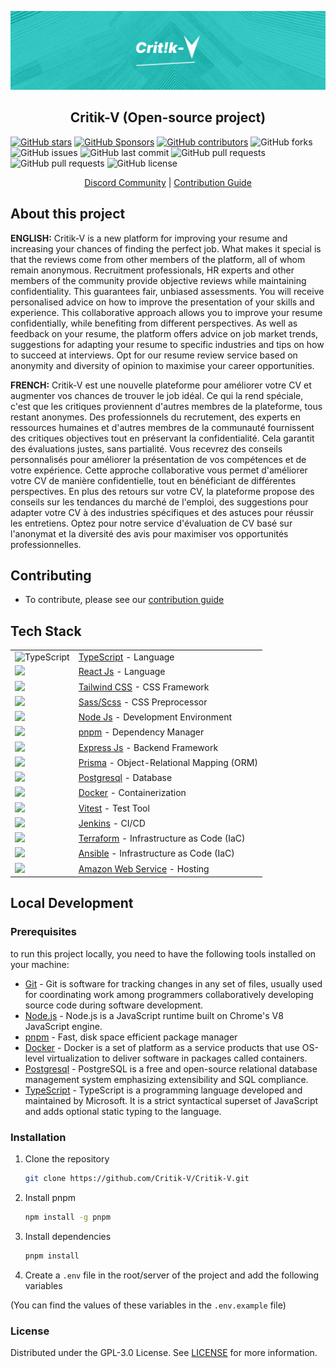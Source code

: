 ![Critik-V logo](./assets/BANNER_README.png)

<h2 align="center">
Critik-V (Open-source project)
</h2>

[![GitHub stars](https://img.shields.io/github/stars/Critik-V/Critik-V.svg?style=social&label=Star)](https://github.com/Critik-V/Critik-V)
[![GitHub Sponsors](https://img.shields.io/github/sponsors/Critik-V.svg?style=social)](https://github.com/sponsors/Critik-V)
[![GitHub contributors](https://img.shields.io/github/contributors/Critik-V/Critik-V.svg)](https://github.com/Critik-V/Critik-V/graphs/contributors)
![GitHub forks](https://img.shields.io/github/forks/Critik-V/Critik-V.svg)
![GitHub issues](https://img.shields.io/github/issues/Critik-V/Critik-V.svg)
![GitHub last commit](https://img.shields.io/github/last-commit/Critik-V/Critik-V.svg)
![GitHub pull requests](https://img.shields.io/github/issues-pr/Critik-V/Critik-V.svg)
![GitHub pull requests](https://img.shields.io/github/issues-pr-closed/Critik-V/Critik-V.svg)
![GitHub license](https://img.shields.io/github/license/Critik-V/Critik-V.svg)

<p align="center">
    <a href="https://discord.gg/Bw9Aa7zC">Discord Community</a> | <a href="./CONTRIBUTING.md">Contribution Guide</a>
</p>

## About this project 

**ENGLISH:** Critik-V is a new platform for improving your resume and increasing your chances of finding the perfect job. What makes it special is that the reviews come from other members of the platform, all of whom remain anonymous.
Recruitment professionals, HR experts and other members of the community provide objective reviews while maintaining confidentiality. This guarantees fair, unbiased assessments. You will receive personalised advice on how to improve the presentation of your skills and experience.
This collaborative approach allows you to improve your resume confidentially, while benefiting from different perspectives. As well as feedback on your resume, the platform offers advice on job market trends, suggestions for adapting your resume to specific industries and tips on how to succeed at interviews. Opt for our resume review service based on anonymity and diversity of opinion to maximise your career opportunities.

**FRENCH:** Critik-V est une nouvelle plateforme pour améliorer votre CV et augmenter vos chances de trouver le job idéal. Ce qui la rend spéciale, c'est que les critiques proviennent d'autres membres de la plateforme, tous restant anonymes.
Des professionnels du recrutement, des experts en ressources humaines et d'autres membres de la communauté fournissent des critiques objectives tout en préservant la confidentialité. Cela garantit des évaluations justes, sans partialité. Vous recevrez des conseils personnalisés pour améliorer la présentation de vos compétences et de votre expérience.
Cette approche collaborative vous permet d'améliorer votre CV de manière confidentielle, tout en bénéficiant de différentes perspectives. En plus des retours sur votre CV, la plateforme propose des conseils sur les tendances du marché de l'emploi, des suggestions pour adapter votre CV à des industries spécifiques et des astuces pour réussir les entretiens. Optez pour notre service d'évaluation de CV basé sur l'anonymat et la diversité des avis pour maximiser vos opportunités professionnelles.

## Contributing

- To contribute, please see our <a href="./CONTRIBUTING.md">contribution guide</a>

## Tech Stack


|  |  |
| --- | --- |
| <img src="https://upload.wikimedia.org/wikipedia/commons/thumb/4/4c/Typescript_logo_2020.svg/2048px-Typescript_logo_2020.svg.png" alt="TypeScript" width="20"/> | [TypeScript](https://www.typescriptlang.org/) - Language |
| <img src="https://cdn4.iconfinder.com/data/icons/logos-3/600/React.js_logo-512.png" width="20"/> | [React Js](https://reactjs.org/) - Language |
| <img src="https://static-00.iconduck.com/assets.00/tailwind-css-icon-2048x1229-u8dzt4uh.png" width="20"/> | [Tailwind CSS](https://tailwindcss.com/) - CSS Framework |
| <img src="https://cdn.freebiesupply.com/logos/large/2x/sass-1-logo-png-transparent.png" width="20"/> | [Sass/Scss](https://sass-lang.com/) - CSS Preprocessor |
| <img src="https://cdn-icons-png.flaticon.com/512/5968/5968322.png" width="20"/> | [Node Js](https://nodejs.org/en/) - Development Environment |
| <img src="https://pnpm.io/img/pnpm.svg" width="20"/> | [pnpm](https://pnpm.io/) - Dependency Manager |
| <img src="https://upload.wikimedia.org/wikipedia/commons/6/64/Expressjs.png" width="20"/> | [Express Js](https://expressjs.com/) - Backend Framework |
| <img src="https://cdn.sanity.io/images/vftxng62/production/9c68538b07056123775d8aa985d19d4f217eee34-700x275.png" width="20"/> | [Prisma](https://www.prisma.io/) - Object-Relational Mapping (ORM) |
| <img src="https://www.postgresql.org/media/img/about/press/elephant.png" width="20"/> | [Postgresql](https://www.postgresql.org/) - Database |
| <img src="https://cdn4.iconfinder.com/data/icons/logos-and-brands/512/97_Docker_logo_logos-512.png" width="20"/> | [Docker](https://www.docker.com/) - Containerization |
| <img src="https://user-images.githubusercontent.com/11247099/145112184-a9ff6727-661c-439d-9ada-963124a281f7.png" width="20"/> | [Vitest](https://vitest.dev/) - Test Tool |
| <img src="https://upload.wikimedia.org/wikipedia/commons/thumb/e/e9/Jenkins_logo.svg/1200px-Jenkins_logo.svg.png" width="20"/> | [Jenkins](https://www.jenkins.io/) - CI/CD |
| <img src="https://static-00.iconduck.com/assets.00/terraform-icon-1803x2048-hodrzd3t.png" width="20"/> | [Terraform](https://www.terraform.io/) - Infrastructure as Code (IaC) |
| <img src="https://upload.wikimedia.org/wikipedia/commons/thumb/2/24/Ansible_logo.svg/2048px-Ansible_logo.svg.png" width="20"/> | [Ansible](https://www.ansible.com/) - Infrastructure as Code (IaC) |
| <img src="https://static-00.iconduck.com/assets.00/general-awscloud-icon-2048x2048-3trjae80.png" width="20"/> | [Amazon Web Service](https://aws.amazon.com/) - Hosting |

## Local Development

### Prerequisites

to run this project locally, you need to have the following tools installed on your machine:

- [Git](https://git-scm.com/) - Git is software for tracking changes in any set of files, usually used for coordinating work among programmers collaboratively developing source code during software development.
- [Node.js](https://nodejs.org/en/) - Node.js is a JavaScript runtime built on Chrome's V8 JavaScript engine.
- [pnpm](https://pnpm.io/) - Fast, disk space efficient package manager
- [Docker](https://www.docker.com/) - Docker is a set of platform as a service products that use OS-level virtualization to deliver software in packages called containers.
- [Postgresql](https://www.postgresql.org/) - PostgreSQL is a free and open-source relational database management system emphasizing extensibility and SQL compliance.
- [TypeScript](https://www.typescriptlang.org/) - TypeScript is a programming language developed and maintained by Microsoft. It is a strict syntactical superset of JavaScript and adds optional static typing to the language.

### Installation

1. Clone the repository
    
    ```sh
    git clone https://github.com/Critik-V/Critik-V.git
    ```
2. Install pnpm
    
    ```sh
    npm install -g pnpm
    ```
3. Install dependencies
    
    ```sh
    pnpm install
    ```
4. Create a `.env` file in the root/server of the project and add the following variables

(You can find the values of these variables in the `.env.example` file)

### License

Distributed under the GPL-3.0 License. See [LICENSE](LICENSE) for more information.

